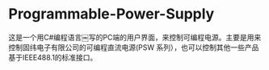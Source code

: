 # Programmable-Power-Supply
这是一个用C#编程语言￼写的PC端的用户界面，来控制可编程电源。主要是用来控制固纬电子有限公司的可编程直流电源(PSW 系列），也可以控制其他一些产品基于IEEE488.1的标准接口。
